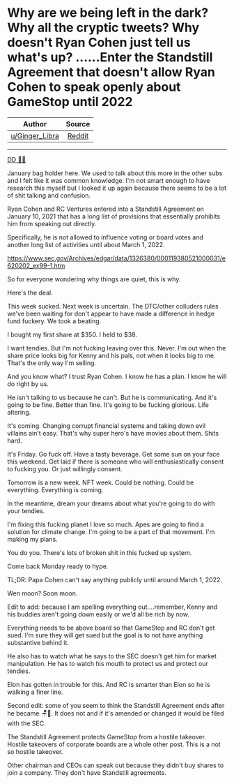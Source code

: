 Why are we being left in the dark? Why all the cryptic tweets? Why doesn't Ryan Cohen just tell us what's up? ......Enter the Standstill Agreement that doesn't allow Ryan Cohen to speak openly about GameStop until 2022
======================================================================================================================================================================================================================

| Author       | Source       | 
| :-------------: |:-------------:|
|  [u/Ginger_Libra](https://www.reddit.com/user/Ginger_Libra/) | [Reddit](https://www.reddit.com/r/Superstonk/comments/oh3ocf/why_are_we_being_left_in_the_dark_why_all_the/) | 

---


[DD 👨‍🔬](https://www.reddit.com/r/Superstonk/search?q=flair_name%3A%22DD%20%F0%9F%91%A8%E2%80%8D%F0%9F%94%AC%22&restrict_sr=1)

January bag holder here. We used to talk about this more in the other subs and I felt like it was common knowledge. I'm not smart enough to have research this myself but I looked it up again because there seems to be a lot of shit talking and confusion.

Ryan Cohen and RC Ventures entered into a Standstill Agreement on January 10, 2021 that has a long list of provisions that essentially prohibits him from speaking out directly.

Specifically, he is not allowed to influence voting or board votes and another long list of activities until about March 1, 2022.

<https://www.sec.gov/Archives/edgar/data/1326380/000119380521000031/e620202_ex99-1.htm>

So for everyone wondering why things are quiet, this is why.

Here's the deal.

This week sucked. Next week is uncertain. The DTC/other colluders rules we've been waiting for don't appear to have made a difference in hedge fund fuckery. We took a beating.

I bought my first share at $350. I held to $38.

I want tendies. But I'm not fucking leaving over this. Never. I'm out when the share price looks big for Kenny and his pals, not when it looks big to me. That's the only way I'm selling.

And you know what? I trust Ryan Cohen. I know he has a plan. I know he will do right by us.

He isn't talking to us because he can't. But he is communicating. And it's going to be fine. Better than fine. It's going to be fucking glorious. Life altering.

It's coming. Changing corrupt financial systems and taking down evil villains ain't easy. That's why super hero's have movies about them. Shits hard.

It's Friday. Go fuck off. Have a tasty beverage. Get some sun on your face this weekend. Get laid if there is someone who will enthusiastically consent to fucking you. Or just willingly consent.

Tomorrow is a new week. NFT week. Could be nothing. Could be everything. Everything is coming.

In the meantime, dream your dreams about what you're going to do with your tendies.

I'm fixing this fucking planet I love so much. Apes are going to find a solution for climate change. I'm going to be a part of that movement. I'm making my plans.

You do you. There's lots of broken shit in this fucked up system.

Come back Monday ready to hype.

TL;DR: Papa Cohen can't say anything publicly until around March 1, 2022.

Wen moon? Soon moon.

Edit to add: because I am spelling everything out....remember, Kenny and his buddies aren't going down easily or we'd all be rich by now.

Everything needs to be above board so that GameStop and RC don't get sued. I'm sure they will get sued but the goal is to not have anything substantive behind it.

He also has to watch what he says to the SEC doesn't get him for market manipulation. He has to watch his mouth to protect us and protect our tendies.

Elon has gotten in trouble for this. And RC is smarter than Elon so he is walking a finer line.

Second edit: some of you seem to think the Standstill Agreement ends after he became 🪑👨. It does not and if it's amended or changed it would be filed with the SEC.

The Standstill Agreement protects GameStop from a hostile takeover. Hostile takeovers of corporate boards are a whole other post. This is a not so hostile takeover.

Other chairman and CEOs can speak out because they didn't buy shares to join a company. They don't have Standstill agreements.
